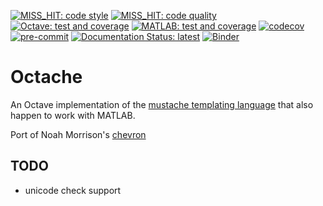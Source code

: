 <!--
When you have set up your repo you may need to change those badges
-->

[![MISS_HIT: code style](https://github.com/Remi-Gau/Octache/actions/workflows/miss_hit_code_style.yml/badge.svg?branch=main)](https://github.com/Remi-Gau/Octache/actions/workflows/miss_hit_code_style.yml)
[![MISS_HIT: code quality](https://github.com/Remi-Gau/Octache/actions/workflows/miss_hit_code_quality.yml/badge.svg?branch=main)](https://github.com/Remi-Gau/Octache/actions/workflows/miss_hit_code_quality.yml)
[![Octave: test and coverage](https://github.com/Remi-Gau/Octache/actions/workflows/octave_test_and_coverage.yml/badge.svg?branch=main)](https://github.com/Remi-Gau/Octache/actions/workflows/octave_test_and_coverage.yml)
[![MATLAB: test and coverage](https://github.com/Remi-Gau/Octache/actions/workflows/matlab_test_and_coverage.yaml/badge.svg)](https://github.com/Remi-Gau/Octache/actions/workflows/matlab_test_and_coverage.yaml)
[![codecov](https://codecov.io/gh/Remi-Gau/Octache/branch/main/graph/badge.svg?token=aFXb7WSAsm)](https://codecov.io/gh/Remi-Gau/Octache)
[![pre-commit](https://img.shields.io/badge/pre--commit-enabled-brightgreen?logo=pre-commit&logoColor=white)](https://github.com/pre-commit/pre-commit)
[![Documentation Status: latest](https://readthedocs.org/projects/Octache/badge/?version=latest)](https://Octache.readthedocs.io/en/latest/?badge=latest)
[![Binder](https://mybinder.org/badge_logo.svg)](https://mybinder.org/v2/gh/Remi-Gau/Octache/main)

<!-- TODO add matlab tests badge -->
<!-- TODO why badges show "no status"? -->

# Octache

An Octave implementation of the [mustache templating language](http://mustache.github.io) that also happen to work with MATLAB.

Port of Noah Morrison's [chevron](https://github.com/noahmorrison/chevron)


## TODO

- unicode check support
